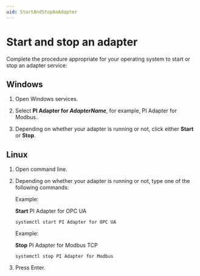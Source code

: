 ```yaml
---
uid: StartAndStopAnAdapter
---
```


# Start and stop an adapter

Complete the procedure appropriate for your operating system to start or stop an adapter service:

## Windows

1. Open Windows services.

2. Select **PI Adapter for _AdapterName_**, for example, PI Adapter for Modbus.

3. Depending on whether your adapter is running or not, click either **Start** or **Stop**.

## Linux

1. Open command line.

2. Depending on whether your adapter is running or not, type one of the following commands:

    Example:

    **Start** PI Adapter for OPC UA

    ```cmdline
    systemctl start PI Adapter for OPC UA
    ```

    Example:

    **Stop** PI Adapter for Modbus TCP
  
      ```cmdline
      systemctl stop PI Adapter for Modbus
      ```
  
3. Press Enter.
